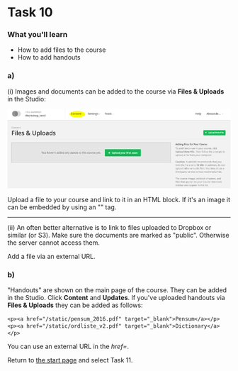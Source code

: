 # Task 10

### What you'll learn
* How to add files to the course
* How to add handouts

### a)

(i) Images and documents can be added to the course via **Files & Uploads** in the Studio:

![upload](files_uploads.png)

Upload a file to your course and link to it in an HTML block. If it's an image it can be embedded by using an "<img>" tag.

----
(ii) An often better alternative is to link to files uploaded to Dropbox or similar (or S3). Make sure the documents are marked as "public". Otherwise the server cannot access them.

Add a file via an external URL.


### b)

"Handouts" are shown on the main page of the course. They can be added in the Studio. Click **Content** and **Updates**. If you've uploaded handouts via **Files & Uploads** they can be added as follows:
```
<p><a href="/static/pensum_2016.pdf" target="_blank">Pensum</a></p>
<p><a href="/static/ordliste_v2.pdf" target="_blank">Dictionary</a></p>
```

You can use an external URL in the *href=*.


Return to [the start page](../README.md#tasks) and select Task 11.
